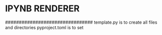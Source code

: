 # IPYNB RENDERER

################################
template.py is to create all files and directories
pyproject.toml is to set 